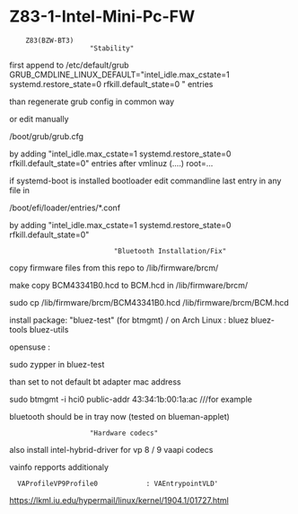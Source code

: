 # Z83-1-Intel-Mini-Pc-FW 

        Z83(BZW-BT3)
                        "Stability"


first append to /etc/default/grub GRUB_CMDLINE_LINUX_DEFAULT="intel_idle.max_cstate=1 systemd.restore_state=0 rfkill.default_state=0 " entries

than regenerate grub config in common way 

or edit manually 

/boot/grub/grub.cfg 

by adding "intel_idle.max_cstate=1 systemd.restore_state=0 rfkill.default_state=0" entries after vmlinuz (....) root=...

if systemd-boot is installed bootloader edit commandline last entry in any file in 

/boot/efi/loader/entries/*.conf

by adding "intel_idle.max_cstate=1 systemd.restore_state=0 rfkill.default_state=0"

                              "Bluetooth Installation/Fix"

copy firmware files from this repo to /lib/firmware/brcm/

make copy BCM43341B0.hcd to BCM.hcd in /lib/firmware/brcm/

sudo cp /lib/firmware/brcm/BCM43341B0.hcd /lib/firmware/brcm/BCM.hcd

install package: "bluez-test" (for btmgmt) / on Arch Linux : bluez bluez-tools bluez-utils

opensuse :

sudo zypper in bluez-test


than set to not default bt adapter mac address 

sudo btmgmt -i hci0 public-addr 43:34:1b:00:1a:ac ///for example

bluetooth should be in tray now (tested on blueman-applet)

                        "Hardware codecs"
also install intel-hybrid-driver for vp 8 / 9  vaapi codecs


vainfo repports additionaly


      VAProfileVP9Profile0            :	VAEntrypointVLD'
      
      
      
https://lkml.iu.edu/hypermail/linux/kernel/1904.1/01727.html
      
